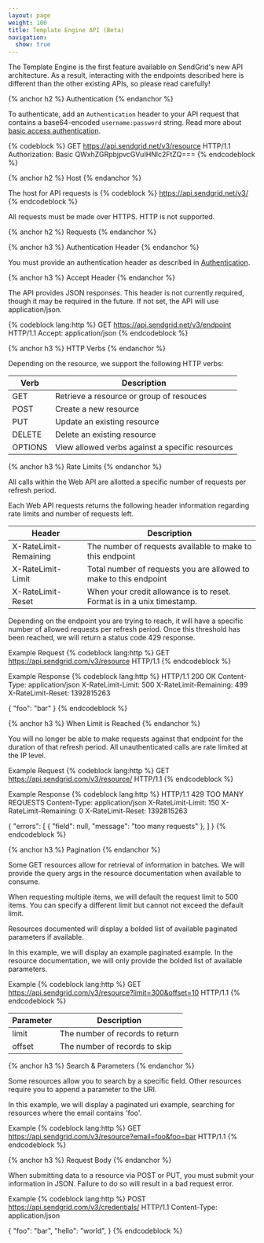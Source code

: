 ```yaml
---
layout: page
weight: 100
title: Template Engine API (Beta)
navigation:
  show: true
---
```


The Template Engine is the first feature available on SendGrid's new API
architecture. As a result, interacting with the endpoints described here
is different than the other existing APIs, so please read carefully!

{% anchor h2 %}
Authentication
{% endanchor %}

To authenticate, add an <code>Authentication</code> header to your API
request that contains a base64-encoded <code>username:password</code>
string. Read more about [basic access
authentication](http://en.wikipedia.org/wiki/Basic_access_authentication#Client_side).

{% codeblock %}
GET https://api.sendgrid.net/v3/resource HTTP/1.1
Authorization: Basic QWxhZGRpbjpvcGVuIHNlc2FtZQ===
{% endcodeblock %}

{% anchor h2 %}
Host
{% endanchor %}

The host for API requests is
{% codeblock %}
https://api.sendgrid.net/v3/
{% endcodeblock %}

All requests must be made over HTTPS. HTTP is not supported.

{% anchor h2 %}
Requests
{% endanchor %}

{% anchor h3 %}
Authentication Header
{% endanchor %}

You must provide an authentication header as described in
[Authentication](#-Authentication).

{% anchor h3 %}
Accept Header
{% endanchor %}

The API provides JSON responses. This header is not currently required, 
though it may be required in the future. If not set, the API will use
application/json.

{% codeblock lang:http %}
GET https://api.sendgrid.net/v3/endpoint HTTP/1.1
Accept: application/json
{% endcodeblock %}

{% anchor h3 %}
HTTP Verbs
{% endanchor %}

Depending on the resource, we support the following HTTP verbs:

<table class="table table-bordered table-striped">
  <thead>
    <tr>
      <th>Verb</th>
      <th>Description</th>
    </tr>
  </thead>
  <tbody>
    <tr>
      <td>GET</td>
      <td>Retrieve a resource or group of resouces</td>
    </tr>
    <tr>
      <td>POST</td>
      <td>Create a new resource</td>
    </tr>
    <tr>
      <td>PUT</td>
      <td>Update an existing resource</td>
    </tr>
    <tr>
      <td>DELETE</td>
      <td>Delete an existing resource</td>
    </tr>
    <tr>
      <td>OPTIONS</td>
      <td>View allowed verbs against a specific resources</td>
    </tr>
  </tbody>
</table>

{% anchor h3 %}
Rate Limits
{% endanchor %}

All calls within the Web API are allotted a specific number of requests
per refresh period.

Each Web API requests returns the following header information 
regarding rate limits and number of requests left.

<table class="table table-bordered table-striped">
<thead>
<tr ><th>Header</th>
<th>Description</th>
</tr>
</thead>
<tbody>
<tr><td>X-RateLimit-Remaining</td>
<td>The number of requests available to make to this endpoint</td>
</tr>
<tr><td>X-RateLimit-Limit</td>
<td>Total number of requests you are allowed to make to this endpoint</td>
</tr>
<tr><td>X-RateLimit-Reset</td>
<td>When your credit allowance is to reset. Format is in a unix timestamp.</td>
</tr>
</tbody>
</table>

Depending on the endpoint you are trying to reach, it will have a
specific number of allowed requests per refresh period. Once this
threshold has been reached, we will return a status code 429 response.

Example Request
{% codeblock lang:http %}
GET https://api.sendgrid.com/v3/resource HTTP/1.1
{% endcodeblock %}

Example Response
{% codeblock lang:http %}
HTTP/1.1 200 OK 
Content-Type: application/json 
X-RateLimit-Limit: 500
X-RateLimit-Remaining: 499 
X-RateLimit-Reset: 1392815263

{ 
  "foo": "bar"
}
{% endcodeblock %}

{% anchor h3 %}
When Limit is Reached
{% endanchor %}

You will no longer be able to make requests against that endpoint for
the duration of that refresh period. All unauthenticated calls are rate
limited at the IP level.

Example Request
{% codeblock lang:http %}
GET https://api.sendgrid.com/v3/resource/ HTTP/1.1
{% endcodeblock %}

Example Response
{% codeblock lang:http %}
HTTP/1.1 429 TOO MANY REQUESTS
Content-Type: application/json
X-RateLimit-Limit: 150
X-RateLimit-Remaining: 0
X-RateLimit-Reset: 1392815263

{ 
  "errors": [
    { 
      "field": null,
       "message": "too many requests"
    }, 
  ] 
}
{% endcodeblock %}

{% anchor h3 %}
Pagination
{% endanchor %}

Some GET resources allow for retrieval of information in batches. We
will provide the query args in the resource documentation when available
to consume.

When requesting multiple items, we will default the request limit to 500
items. You can specify a different limit but cannot not exceed the
default limit.

Resources documented will display a bolded list of available paginated
parameters if available.

In this example, we will display an example paginated example. In the
resource documentation, we will only provide the bolded list of
available parameters.

Example
{% codeblock lang:http %}
GET https://api.sendgrid.com/v3/resource?limit=300&offset=10 HTTP/1.1
{% endcodeblock %}

<table class="table table-bordered table-striped">
  <thead>
    <tr>
      <th>Parameter</th>
      <th>Description</th>
    </tr>
  </thead>
  <tbody>
    <tr>
      <td>limit</td>
      <td>The number of records to return</td>
    </tr>
    <tr>
      <td>offset</td>
      <td>The number of records to skip</td>
  </tbody>
</table>

{% anchor h3 %}
Search & Parameters
{% endanchor %}

Some resources allow you to search by a specific field. Other resources
require you to append a parameter to the URI.

In this example, we will display a paginated uri example, searching for
resources where the email contains 'foo'.

Example
{% codeblock lang:http %}
GET https://api.sendgrid.com/v3/resource?email=foo&foo=bar HTTP/1.1
{% endcodeblock %}

{% anchor h3 %}
Request Body
{% endanchor %}

When submitting data to a resource via POST or PUT, you must
submit your information in JSON. Failure to do so will result in a bad
request error.

Example
{% codeblock lang:http %}
POST https://api.sendgrid.com/v3/credentials/ HTTP/1.1
Content-Type: application/json

{ 
  "foo": "bar",
  "hello": "world",
}
{% endcodeblock %}
